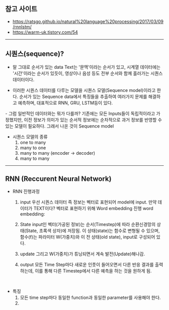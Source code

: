 ## 참고 사이트
- https://ratsgo.github.io/natural%20language%20processing/2017/03/09/rnnlstm/
- https://warm-uk.tistory.com/54

---

## 시퀀스(sequence)?

- 말 그대로 순서가 있는 data
  Text는 '문맥'이라는 순서가 있고, 시계열 데이터에는 '시간'이라는 순서가 있듯이, 영상이나 음성 등도 전부 순서와 함께 흘러가는 시퀀스 데이터이다.

- 이러한 시퀀스 데이터를 다루는 모델을 시퀀스 모델(Sequence model)이라고 한다.
  순서가 있는 Sequence data에서 특징들을 추출하여 여러가지 문제를 해결하고 예측하며, 대표적으로 RNN, GRU, LSTM등이 있다.

​- 그럼 일반적인 데이터와는 뭐가 다를까?
  기존에는 모든 Inputs들이 독립적이라고 가정했지만, 이전 정보가 의미가 있는 순서적 정보에는 순차적으로 과거 정보를 반영할 수 있는 모델이 필요하다. 
  그래서 나온 것이 Sequence model

- 시퀀스 모델의 종류
  1) one to many
  2) many to one
  3) many to many (encoder -> decoder)
  4) many to many

---

## RNN (Reccurent Neural Network)

- RNN 진행과정

  1) input
     우선 시퀀스 데이터 즉 정보는 벡터로 표현되어 model에 input. 만약 데이터가 TEXT이다? 벡터로 표현하기 위해 Word embedding 진행
     word embedding: 

  3) State
     input인 벡터(가공된 정보)는 순서(Timestep)에 따라 순환신경망의 상태(State, 초록색 상자)에 저장됨. 이 상태(state)는 함수로 변형될 수 있으며, 함수(f)는 파라미터 W(가중치)와 이       전 상태(old state), input로 구성되어 있다.

  4) update
    그리고 W(가중치)가 튜닝되면서 계속 발전(Update)해나감.

  5) output
    모든 Time Step마다 새로운 인풋이 들어오면서 다른 반응 결과를 출력하는데, 이를 통해 다른 Timestep에서 다른 예측을 하는 것을 원하게 됨.

​
- 특징
  1) 모든 time step마다 동일한 function과 동일한 parameter를 사용해야 한다.
  2) 

